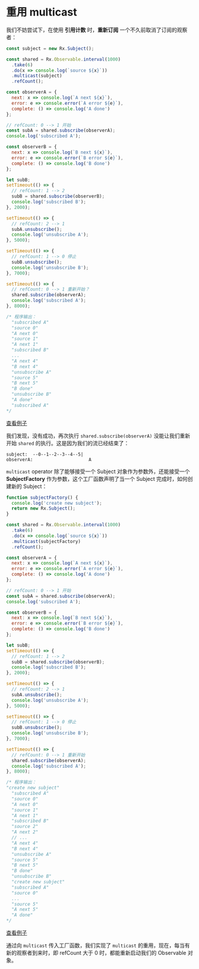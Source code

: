 # 重用 multicast

我们不妨尝试下，在使用 **引用计数** 时，**重新订阅** 一个不久前取消了订阅的观察者：

```js
const subject = new Rx.Subject();

const shared = Rx.Observable.interval(1000)
  .take(6)
  .do(x => console.log(`source ${x}`))
  .multicast(subject)
  .refCount();

const observerA = {
  next: x => console.log(`A next ${x}`),
  error: e => console.error(`A error ${e}`),
  complete: () => console.log('A done')
};

// refCount: 0 --> 1 开始
const subA = shared.subscribe(observerA);
console.log('subscribed A');

const observerB = {
  next: x => console.log(`B next ${x}`),
  error: e => console.error(`B error ${e}`),
  complete: () => console.log('B done')
};

let subB;
setTimeout(() => {
  // refCount: 1 --> 2
  subB = shared.subscribe(observerB);
  console.log('subscribed B');
}, 2000);

setTimeout(() => {
  // refCount: 2 --> 1
  subA.unsubscribe();
  console.log('unsubscribe A');
}, 5000);

setTimeout(() => {
  // refCount: 1 --> 0 停止
  subB.unsubscribe();
  console.log('unsubscribe B');
}, 7000);

setTimeout(() => {
  // refCount: 0 --> 1 重新开始？
  shared.subscribe(observerA);
  console.log('subscribed A');
}, 8000);

/* 程序输出：
  "subscribed A"
  "source 0"
  "A next 0"
  "source 1"
  "A next 1"
  "subscribed B"
  ...
  "A next 4"
  "B next 4"
  "unsubscribe A"
  "source 5"
  "B next 5"
  "B done"
  "unsubscribe B"
  "A done"
  "subscribed A"
*/
```

[查看例子](http://jsbin.com/nesazu/44/edit?js,console)

我们发现，没有成功，再次执行 `shared.subscribe(observerA)` 没能让我们重新开始 `shared` 的执行。这是因为我们的流已经结束了：

```
subject:  --0--1--2--3--4--5|
observerA:                     A
```

`multicast` operator 除了能够接受一个 Subject 对象作为参数外，还能接受一个 **SubjectFactory** 作为参数，这个工厂函数声明了当一个 Subject 完成时，如何创建新的 Subject：

```js
function subjectFactory() {
  console.log('create new subject');
  return new Rx.Subject();
}

const shared = Rx.Observable.interval(1000)
  .take(6)
  .do(x => console.log(`source ${x}`))
  .multicast(subjectFactory)
  .refCount();

const observerA = {
  next: x => console.log(`A next ${x}`),
  error: e => console.error(`A error ${e}`),
  complete: () => console.log('A done')
};

// refCount: 0 --> 1 开始
const subA = shared.subscribe(observerA);
console.log('subscribed A');

const observerB = {
  next: x => console.log(`B next ${x}`),
  error: e => console.error(`B error ${e}`),
  complete: () => console.log('B done')
};

let subB;
setTimeout(() => {
  // refCount: 1 --> 2
  subB = shared.subscribe(observerB);
  console.log('subscribed B');
}, 2000);

setTimeout(() => {
  // refCount: 2 --> 1
  subA.unsubscribe();
  console.log('unsubscribe A');
}, 5000);

setTimeout(() => {
  // refCount: 1 --> 0 停止
  subB.unsubscribe();
  console.log('unsubscribe B');
}, 7000);

setTimeout(() => {
  // refCount: 0 --> 1 重新开始
  shared.subscribe(observerA);
  console.log('subscribed A');
}, 8000);

/* 程序输出：
"create new subject"
  "subscribed A"
  "source 0"
  "A next 0"
  "source 1"
  "A next 1"
  "subscribed B"
  "source 2"
  "A next 2"
  // ...
  "A next 4"
  "B next 4"
  "unsubscribe A"
  "source 5"
  "B next 5"
  "B done"
  "unsubscribe B"
  "create new subject"
  "subscribed A"
  "source 0"
  ...
  "source 5"
  "A next 5"
  "A done"
*/
```

[查看例子](http://jsbin.com/nesazu/43/edit?js,console)

通过向 `multicast` 传入工厂函数，我们实现了 `multicast` 的重用，现在，每当有新的观察者到来时，即 refCount 大于 0 时，都能重新启动我们的 Observable 对象。
